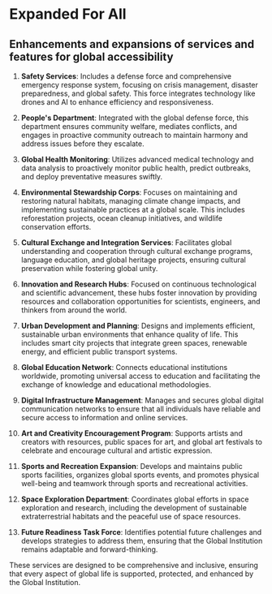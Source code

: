 # Expanded For All
## Enhancements and expansions of services and features for global accessibility

1. **Safety Services**: Includes a defense force and comprehensive emergency response system, focusing on crisis management, disaster preparedness, and global safety. This force integrates technology like drones and AI to enhance efficiency and responsiveness.

1. **People's Department**: Integrated with the global defense force, this department ensures community welfare, mediates conflicts, and engages in proactive community outreach to maintain harmony and address issues before they escalate.

1. **Global Health Monitoring**: Utilizes advanced medical technology and data analysis to proactively monitor public health, predict outbreaks, and deploy preventative measures swiftly.

1. **Environmental Stewardship Corps**: Focuses on maintaining and restoring natural habitats, managing climate change impacts, and implementing sustainable practices at a global scale. This includes reforestation projects, ocean cleanup initiatives, and wildlife conservation efforts.

1. **Cultural Exchange and Integration Services**: Facilitates global understanding and cooperation through cultural exchange programs, language education, and global heritage projects, ensuring cultural preservation while fostering global unity.

1. **Innovation and Research Hubs**: Focused on continuous technological and scientific advancement, these hubs foster innovation by providing resources and collaboration opportunities for scientists, engineers, and thinkers from around the world.

1. **Urban Development and Planning**: Designs and implements efficient, sustainable urban environments that enhance quality of life. This includes smart city projects that integrate green spaces, renewable energy, and efficient public transport systems.

1. **Global Education Network**: Connects educational institutions worldwide, promoting universal access to education and facilitating the exchange of knowledge and educational methodologies.

1. **Digital Infrastructure Management**: Manages and secures global digital communication networks to ensure that all individuals have reliable and secure access to information and online services.

1. **Art and Creativity Encouragement Program**: Supports artists and creators with resources, public spaces for art, and global art festivals to celebrate and encourage cultural and artistic expression.

1. **Sports and Recreation Expansion**: Develops and maintains public sports facilities, organizes global sports events, and promotes physical well-being and teamwork through sports and recreational activities.

1. **Space Exploration Department**: Coordinates global efforts in space exploration and research, including the development of sustainable extraterrestrial habitats and the peaceful use of space resources.

1. **Future Readiness Task Force**: Identifies potential future challenges and develops strategies to address them, ensuring that the Global Institution remains adaptable and forward-thinking.

These services are designed to be comprehensive and inclusive, ensuring that every aspect of global life is supported, protected, and enhanced by the Global Institution.
